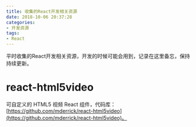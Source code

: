 ```yaml
---
title: 收集的React开发相关资源
date: 2018-10-06 20:37:28
categories:
- 开发资源
tags:
- React
---
```

平时收集的React开发相关资源，开发的时候可能会用到，记录在这里备忘，保持持续更新。

# react-html5video
可自定义的 HTML5 视频 React 组件，代码库：[https://github.com/mderrick/react-html5video](https://github.com/mderrick/react-html5video)。
